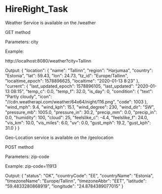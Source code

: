 # HireRight_Task

Weather Service is available on the /weather

GET method

Parameters:
  city
  
Example:
  
  http://localhost:8080/weather?city=Tallinn
  
  Output:
  {
    "location": {
        "name": "Tallinn",
        "region": "Harjumaa",
        "country": "Estonia",
        "lat": 59.43,
        "lon": 24.73,
        "tz_id": "Europe/Tallinn",
        "localtime_epoch": 1578896625,
        "localtime": "2020-01-13 8:23"
    },
    "current": {
        "last_updated_epoch": 1578896105,
        "last_updated": "2020-01-13 08:15",
        "temp_c": 0.0,
        "temp_f": 32.0,
        "is_day": 0,
        "condition": {
            "text": "Partly cloudy",
            "icon": "//cdn.weatherapi.com/weather/64x64/night/116.png",
            "code": 1003
        },
        "wind_mph": 9.4,
        "wind_kph": 15.1,
        "wind_degree": 230,
        "wind_dir": "SW",
        "pressure_mb": 1005.0,
        "pressure_in": 30.2,
        "precip_mm": 0.0,
        "precip_in": 0.0,
        "humidity": 100,
        "cloud": 25,
        "feelslike_c": -4.4,
        "feelslike_f": 24.0,
        "vis_km": 10.0,
        "vis_miles": 6.0,
        "uv": 0.0,
        "gust_mph": 19.2,
        "gust_kph": 31.0
    }
  }

Geo-Location service is available on the /geolocation

POST method

Parameters:
  zip-code
  
Example:
  zip-code=11913
  
  Output:
  {
    "status": "OK",
    "countryCode": "EE",
    "countryName": "Estonia",
    "timezoneName": "Europe/Tallinn",
    "timezoneAbbr": "EET",
    "latitude": "59.4833280868919",
    "longitude": "24.8784389077015"
  }
  
